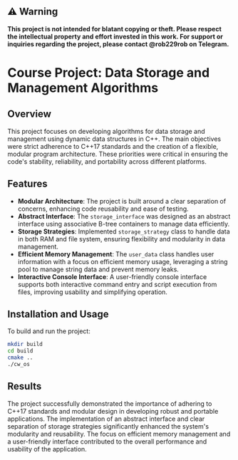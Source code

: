## ⚠️ Warning

**This project is not intended for blatant copying or theft. Please respect the intellectual property and effort invested in this work. For support or inquiries regarding the project, please contact @rob229rob on Telegram.**


# Course Project: Data Storage and Management Algorithms

## Overview

This project focuses on developing algorithms for data storage and management using dynamic data structures in C++. The main objectives were strict adherence to C++17 standards and the creation of a flexible, modular program architecture. These priorities were critical in ensuring the code's stability, reliability, and portability across different platforms.

## Features

- **Modular Architecture**: The project is built around a clear separation of concerns, enhancing code reusability and ease of testing.
- **Abstract Interface**: The `storage_interface` was designed as an abstract interface using associative B-tree containers to manage data efficiently.
- **Storage Strategies**: Implemented `storage_strategy` class to handle data in both RAM and file system, ensuring flexibility and modularity in data management.
- **Efficient Memory Management**: The `user_data` class handles user information with a focus on efficient memory usage, leveraging a string pool to manage string data and prevent memory leaks.
- **Interactive Console Interface**: A user-friendly console interface supports both interactive command entry and script execution from files, improving usability and simplifying operation.

## Installation and Usage

To build and run the project:

```sh
mkdir build
cd build
cmake ..
./cw_os
```

## Results

The project successfully demonstrated the importance of adhering to C++17 standards and modular design in developing robust and portable applications. The implementation of an abstract interface and clear separation of storage strategies significantly enhanced the system's modularity and reusability. The focus on efficient memory management and a user-friendly interface contributed to the overall performance and usability of the application.
